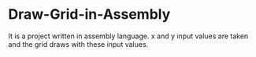 # Draw-Grid-in-Assembly
It is a project written in assembly language. x and y input values are taken and the grid draws with these input values.
